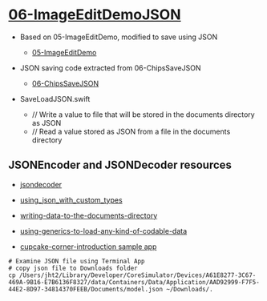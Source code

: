 # [06-ImageEditDemoJSON](https://github.com/molab-itp/06-ImageEditDemoJSON)

- Based on 05-ImageEditDemo, modified to save using JSON
    - [05-ImageEditDemo](https://github.com/molab-itp/05-ImageEditDemo)
    
- JSON saving code extracted from 06-ChipsSaveJSON
    - [06-ChipsSaveJSON](https://github.com/molab-itp/06-ChipsSaveJSON)

- SaveLoadJSON.swift
    - // Write a value to file that will be stored in the documents directory as JSON
    - // Read a value stored as JSON from a file in the documents directory


## JSONEncoder and JSONDecoder resources

- [jsondecoder](https://developer.apple.com/documentation/foundation/jsondecoder)

- [using_json_with_custom_types](https://developer.apple.com/documentation/foundation/archives_and_serialization/using_json_with_custom_types)

- [writing-data-to-the-documents-directory](https://www.hackingwithswift.com/books/ios-swiftui/writing-data-to-the-documents-directory)

- [using-generics-to-load-any-kind-of-codable-data](https://www.hackingwithswift.com/books/ios-swiftui/using-generics-to-load-any-kind-of-codable-data)

- [cupcake-corner-introduction sample app](https://www.hackingwithswift.com/books/ios-swiftui/cupcake-corner-introduction)


```
# Examine JSON file using Terminal App
# copy json file to Downloads folder
cp /Users/jht2/Library/Developer/CoreSimulator/Devices/A61E8277-3C67-469A-9B16-E7B6136F8327/data/Containers/Data/Application/AAD92999-F7F5-44E2-8D97-34814370FEEB/Documents/model.json ~/Downloads/.
```

